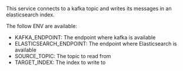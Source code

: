 This service connects to a kafka topic and writes its messages in an elasticsearch index.

The follow ENV are available:
* KAFKA_ENDPOINT: The endpoint where kafka is available
* ELASTICSEARCH_ENDPOINT: The endpoint where Elasticsearch is available
* SOURCE_TOPIC: The topic to read from
* TARGET_INDEX: The index to write to
